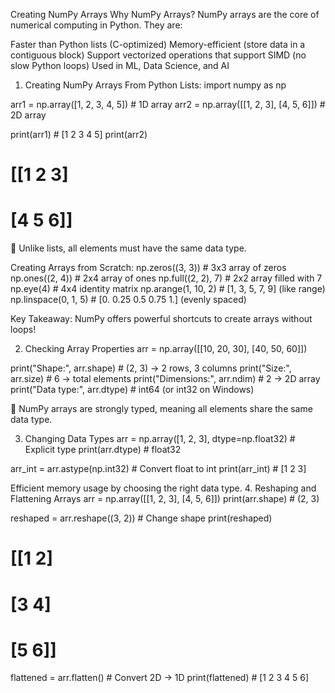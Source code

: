 Creating NumPy Arrays
Why NumPy Arrays?
NumPy arrays are the core of numerical computing in Python. They are:

Faster than Python lists (C-optimized)
Memory-efficient (store data in a contiguous block)
Support vectorized operations that support SIMD (no slow Python loops)
Used in ML, Data Science, and AI
1. Creating NumPy Arrays
From Python Lists:
import numpy as np
 
arr1 = np.array([1, 2, 3, 4, 5])  # 1D array
arr2 = np.array([[1, 2, 3], [4, 5, 6]])  # 2D array
 
print(arr1)  # [1 2 3 4 5]
print(arr2)  
# [[1 2 3]
#  [4 5 6]]

🔹 Unlike lists, all elements must have the same data type.

Creating Arrays from Scratch:
np.zeros((3, 3))    # 3x3 array of zeros
np.ones((2, 4))     # 2x4 array of ones
np.full((2, 2), 7)  # 2x2 array filled with 7
np.eye(4)           # 4x4 identity matrix
np.arange(1, 10, 2) # [1, 3, 5, 7, 9] (like range)
np.linspace(0, 1, 5) # [0. 0.25 0.5 0.75 1.] (evenly spaced)

Key Takeaway: NumPy offers powerful shortcuts to create arrays without loops!

2. Checking Array Properties
arr = np.array([[10, 20, 30], [40, 50, 60]])
 
print("Shape:", arr.shape)   # (2, 3) → 2 rows, 3 columns
print("Size:", arr.size)     # 6 → total elements
print("Dimensions:", arr.ndim) # 2 → 2D array
print("Data type:", arr.dtype) # int64 (or int32 on Windows)

🔹 NumPy arrays are strongly typed, meaning all elements share the same data type.

3. Changing Data Types
arr = np.array([1, 2, 3], dtype=np.float32)  # Explicit type
print(arr.dtype)  # float32
 
arr_int = arr.astype(np.int32)  # Convert float to int
print(arr_int)  # [1 2 3]

Efficient memory usage by choosing the right data type.
4. Reshaping and Flattening Arrays
arr = np.array([[1, 2, 3], [4, 5, 6]])
print(arr.shape)  # (2, 3)
 
reshaped = arr.reshape((3, 2))  # Change shape
print(reshaped)
# [[1 2]
#  [3 4]
#  [5 6]]
 
flattened = arr.flatten()  # Convert 2D → 1D
print(flattened)  # [1 2 3 4 5 6]